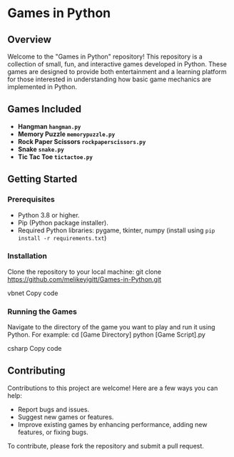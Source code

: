 # Games in Python

## Overview
Welcome to the "Games in Python" repository! This repository is a collection of small, fun, and interactive games developed in Python. These games are designed to provide both entertainment and a learning platform for those interested in understanding how basic game mechanics are implemented in Python.

## Games Included

- **Hangman `hangman.py`**
- **Memory Puzzle `memorypuzzle.py`**
- **Rock Paper Scissors `rockpaperscissors.py`**
- **Snake `snake.py`**
- **Tic Tac Toe `tictactoe.py`**

## Getting Started
### Prerequisites
- Python 3.8 or higher.
- Pip (Python package installer).
- Required Python libraries: pygame, tkinter, numpy (install using `pip install -r requirements.txt`)

### Installation
Clone the repository to your local machine:
git clone https://github.com/melikeyigitt/Games-in-Python.git

vbnet
Copy code

### Running the Games
Navigate to the directory of the game you want to play and run it using Python. For example:
cd [Game Directory]
python [Game Script].py

csharp
Copy code

## Contributing
Contributions to this project are welcome! Here are a few ways you can help:
- Report bugs and issues.
- Suggest new games or features.
- Improve existing games by enhancing performance, adding new features, or fixing bugs.

To contribute, please fork the repository and submit a pull request.
